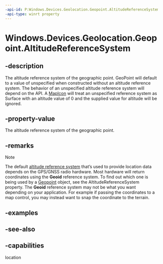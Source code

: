 ```yaml
---
-api-id: P:Windows.Devices.Geolocation.Geopoint.AltitudeReferenceSystem
-api-type: winrt property
---
```


<!-- Property syntax
public Windows.Devices.Geolocation.AltitudeReferenceSystem AltitudeReferenceSystem { get; }
-->

# Windows.Devices.Geolocation.Geopoint.AltitudeReferenceSystem

## -description
The altitude reference system of the geographic point. GeoPoint will default to a value of unspecified when constructed without an altitude reference system. The behavior of an unspecified altitude reference system will depend on the API. A [MapIcon](https://docs.microsoft.com/uwp/api/Windows.UI.Xaml.Controls.Maps.MapIcon) will treat an unspecified reference system as Surface with an altitude value of 0 and the supplied value for altitude will be ignored.

## -property-value
The altitude reference system of the geographic point.

## -remarks
> [!NOTE]
> The default [altitude reference system](altitudereferencesystem.md) that’s used to provide location data depends on the GPS/GNSS radio hardware. Most hardware will return coordinates using the **Geoid** reference system. To find out which one is being used by a [Geopoint](geopoint.md) object, see the AltitudeReferenceSystem property. The **Geoid** reference system may not be what you want depending on your application. For example if passing the coordinates to a map control, you may instead want to snap the coordinate to the terrain.

## -examples

## -see-also

## -capabilities
location
